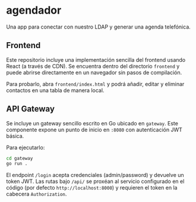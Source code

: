 # agendador

Una app para conectar con nuestro LDAP y generar una agenda telefónica.

## Frontend

Este repositorio incluye una implementación sencilla del frontend usando React
(a través de CDN). Se encuentra dentro del directorio `frontend` y puede
abrirse directamente en un navegador sin pasos de compilación.

Para probarlo, abra `frontend/index.html` y podrá añadir, editar y eliminar
contactos en una tabla de manera local.

## API Gateway

Se incluye un gateway sencillo escrito en Go ubicado en `gateway`. Este componente expone un punto de inicio en `:8080` con autenticación JWT básica.

Para ejecutarlo:

```bash
cd gateway
go run .
```

El endpoint `/login` acepta credenciales (admin/password) y devuelve un token JWT. Las rutas bajo `/api/` se proxéan al servicio configurado en el código (por defecto `http://localhost:8000`) y requieren el token en la cabecera `Authorization`.
